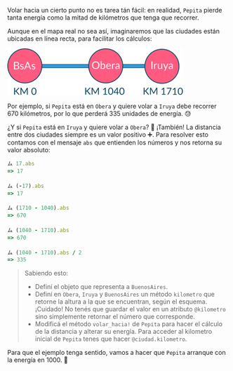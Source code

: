 Volar hacia un cierto punto no es tarea tán fácil: en realidad, `Pepita` pierde tanta energía como la mitad de kilómetros que tenga que recorrer.

Aunque en el mapa real no sea así, imaginaremos que las ciudades están ubicadas en línea recta, para facilitar los cálculos:

<img src="https://raw.githubusercontent.com/MumukiProject/mumuki-guia-ruby-definiendo-objetos-metodos-y-estado/master/assets/ciudades.png" width="400" />

Por ejemplo, si `Pepita` está en `Obera` y quiere volar a `Iruya` debe recorrer 670 kilómetros, por lo que perderá 335 unidades de energía. :sweat:

¿Y si `Pepita` está en `Iruya` y quiere volar a `Obera`? :thinking: ¡También! La distancia entre dos ciudades siempre es un valor positivo :heavy_plus_sign:. Para resolver esto contamos con el mensaje `abs` que entienden los números y nos retorna su valor absoluto:

``` ruby
ム 17.abs
=> 17

ム (-17).abs
=> 17

ム (1710 - 1040).abs
=> 670

ム (1040 - 1710).abs
=> 670

ム (1040 - 1710).abs / 2
=> 335
```

> Sabiendo esto: 
> 
> * Definí el objeto que representa a `BuenosAires`.
> * Definí en `Obera`, `Iruya` y `BuenosAires` un método `kilometro` que retorne la altura a la que se encuentran, según el esquema. ¡Cuidado! No tenés que guardar el valor en un atributo `@kilometro` sino simplemente retornar el número que corresponde.
> * Modificá el método `volar_hacia!` de `Pepita` para hacer el cálculo de la distancia y alterar su energía. Para acceder al kilometro inicial de `Pepita` tenes que hacer `@ciudad.kilometro`.

Para que el ejemplo tenga sentido, vamos a hacer que `Pepita` arranque con la energía en 1000. :muscle: